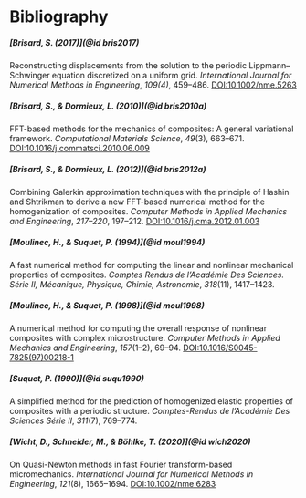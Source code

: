 # Bibliography

##### [Brisard, S. (2017)](@id bris2017)

Reconstructing displacements from the solution to the periodic Lippmann–Schwinger
equation discretized on a uniform grid. *International Journal for Numerical
Methods in Engineering*, *109(4)*, 459–486.
[DOI:10.1002/nme.5263](https://doi.org/10.1002/nme.5263)

##### [Brisard, S., & Dormieux, L. (2010)](@id bris2010a)

FFT-based methods for the mechanics of composites: A general
variational framework. *Computational Materials Science*, *49*(3),
663–671. [DOI:10.1016/j.commatsci.2010.06.009](https://doi.org/10.1016/j.commatsci.2010.06.009)

##### [Brisard, S., & Dormieux, L. (2012)](@id bris2012a)

Combining Galerkin approximation techniques with the principle of
Hashin and Shtrikman to derive a new FFT-based numerical method for
the homogenization of composites. *Computer Methods in Applied
Mechanics and Engineering*, *217–220*,
197–212. [DOI:10.1016/j.cma.2012.01.003](https://doi.org/10.1016/j.cma.2012.01.003)

##### [Moulinec, H., & Suquet, P. (1994)](@id moul1994)

A fast numerical method for computing the linear and nonlinear
mechanical properties of composites. *Comptes Rendus de l’Académie Des
Sciences. Série II, Mécanique, Physique, Chimie, Astronomie*,
*318*(11), 1417–1423.

##### [Moulinec, H., & Suquet, P. (1998)](@id moul1998)

A numerical method for computing the overall response of nonlinear
composites with complex microstructure. *Computer Methods in Applied
Mechanics and Engineering*, *157*(1–2),
69–94. [DOI:10.1016/S0045-7825(97)00218-1](https://doi.org/10.1016/S0045-7825(97)00218-1)

##### [Suquet, P. (1990)](@id suqu1990)

A simplified method for the prediction of homogenized elastic
properties of composites with a periodic structure. *Comptes-Rendus de
l’Académie Des Sciences Série II*, *311*(7), 769–774.

##### [Wicht, D., Schneider, M., & Böhlke, T. (2020)](@id wich2020)

On Quasi-Newton methods in fast Fourier transform-based
micromechanics. *International Journal for Numerical Methods in
Engineering*, *121*(8),
1665–1694. [DOI:10.1002/nme.6283](https://doi.org/10.1002/nme.6283)
